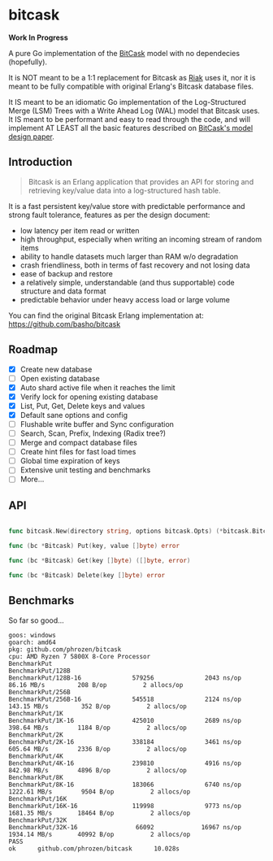 # bitcask

**Work In Progress**

A pure Go implementation of the [BitCask](https://riak.com/assets/bitcask-intro.pdf) model with no dependecies (hopefully).

It is NOT meant to be a 1:1 replacement for Bitcask as [Riak](https://riak.com/) uses it, nor it is meant to be fully compatible with original Erlang's Bitcask database files.

It IS meant to be an idiomatic Go implementation of the Log-Structured Merge (LSM) Trees with a Write Ahead Log (WAL) model that Bitcask uses. It IS meant to be performant and easy to read through the code, and will implement AT LEAST all the basic features described on [BitCask's model design paper](https://riak.com/assets/bitcask-intro.pdf).

## Introduction

> Bitcask is an Erlang application that provides an API for storing and retrieving key/value data into a log-structured hash table.

It is a fast persistent key/value store with predictable performance and strong fault tolerance, features as per the design document:

- low latency per item read or written
- high throughput, especially when writing an incoming stream of random items
- ability to handle datasets much larger than RAM w/o degradation
- crash friendliness, both in terms of fast recovery and not losing data
- ease of backup and restore
- a relatively simple, understandable (and thus supportable) code structure and data format
- predictable behavior under heavy access load or large volume

You can find the original Bitcask Erlang implementation at: https://github.com/basho/bitcask

## Roadmap

- [x] Create new database
- [ ] Open existing database
- [x] Auto shard active file when it reaches the limit
- [x] Verify lock for opening existing database
- [x] List, Put, Get, Delete keys and values
- [x] Default sane options and config
- [ ] Flushable write buffer and Sync configuration
- [ ] Search, Scan, Prefix, Indexing (Radix tree?)
- [ ] Merge and compact database files
- [ ] Create hint files for fast load times
- [ ] Global time expiration of keys
- [ ] Extensive unit testing and benchmarks
- [ ] More...

## API

```go

func bitcask.New(directory string, options bitcask.Opts) (*bitcask.Bitcask, error)

func (bc *Bitcask) Put(key, value []byte) error

func (bc *Bitcask) Get(key []byte) ([]byte, error)

func (bc *Bitcask) Delete(key []byte) error

```

## Benchmarks

So far so good...

```plain
goos: windows
goarch: amd64
pkg: github.com/phrozen/bitcask
cpu: AMD Ryzen 7 5800X 8-Core Processor
BenchmarkPut
BenchmarkPut/128B
BenchmarkPut/128B-16              579256              2043 ns/op          86.16 MB/s         208 B/op          2 allocs/op
BenchmarkPut/256B
BenchmarkPut/256B-16              545518              2124 ns/op         143.15 MB/s         352 B/op          2 allocs/op
BenchmarkPut/1K
BenchmarkPut/1K-16                425010              2689 ns/op         398.64 MB/s        1184 B/op          2 allocs/op
BenchmarkPut/2K
BenchmarkPut/2K-16                338184              3461 ns/op         605.64 MB/s        2336 B/op          2 allocs/op
BenchmarkPut/4K
BenchmarkPut/4K-16                239810              4916 ns/op         842.98 MB/s        4896 B/op          2 allocs/op
BenchmarkPut/8K
BenchmarkPut/8K-16                183066              6740 ns/op        1222.61 MB/s        9504 B/op          2 allocs/op
BenchmarkPut/16K
BenchmarkPut/16K-16               119998              9773 ns/op        1681.35 MB/s       18464 B/op          2 allocs/op
BenchmarkPut/32K
BenchmarkPut/32K-16                66092             16967 ns/op        1934.14 MB/s       40992 B/op          2 allocs/op
PASS
ok      github.com/phrozen/bitcask      10.028s
```

